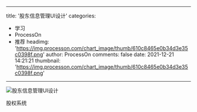 
---
title: '股东信息管理UI设计'
categories: 
 - 学习
 - ProcessOn
 - 推荐
headimg: 'https://img.processon.com/chart_image/thumb/610c8465e0b34d3e35c0398f.png'
author: ProcessOn
comments: false
date: 2021-12-21 14:21:21
thumbnail: 'https://img.processon.com/chart_image/thumb/610c8465e0b34d3e35c0398f.png'
---

<div>   
<img class="thumb" alt="股东信息管理UI设计" src="https://img.processon.com/chart_image/thumb/610c8465e0b34d3e35c0398f.png" referrerpolicy="no-referrer">
<p>股权系统</p>  
</div>
            